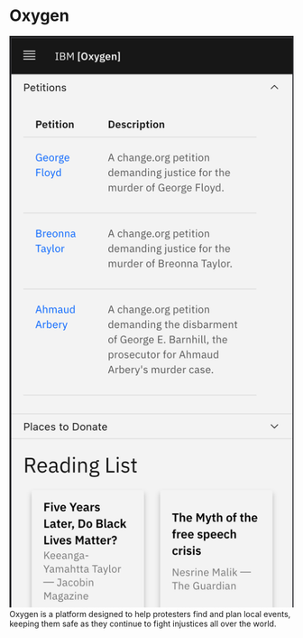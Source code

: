 # Oxygen
![](./petitions.png)
Oxygen is a platform designed to help protesters find and plan local events, keeping them safe as they continue to fight injustices all over the world.

